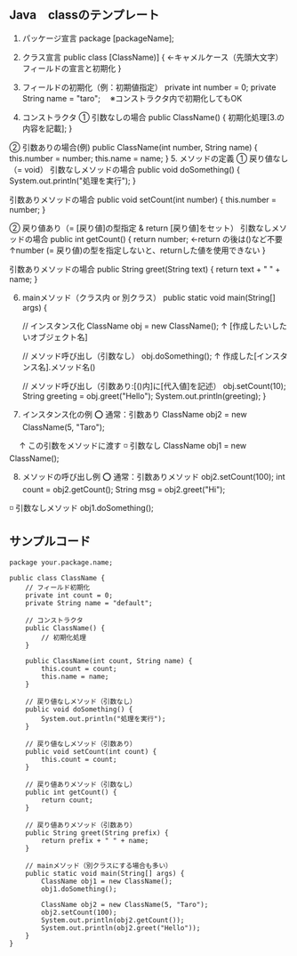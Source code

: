 ## Java　classのテンプレート
1. パッケージ宣言
package [packageName];

2. クラス宣言
public class [ClassName)] {   ←キャメルケース（先頭大文字）
    フィールドの宣言と初期化
}

3. フィールドの初期化（例：初期値指定）
private int number = 0;
private String name = "taro";
　※コンストラクタ内で初期化してもOK

4. コンストラクタ
① 引数なしの場合
public ClassName() {
    初期化処理[3.の内容を記載];
}

② 引数ありの場合(例)
public ClassName(int number, String name) {
    this.number = number;
    this.name = name;
}
5. メソッドの定義
① 戻り値なし（= void）
  引数なしメソッドの場合
  public void doSomething() {
      System.out.println("処理を実行");
  }

  引数ありメソッドの場合
  public void setCount(int number) {
      this.number = number;
  }

② 戻り値あり（= [戻り値]の型指定 & return [戻り値]をセット）
  引数なしメソッドの場合
  public int getCount() {
      return number;   ←return の後は()など不要
        ↑number (= 戻り値)の型を指定しないと、returnした値を使用できない
  }

  引数ありメソッドの場合
  public String greet(String text) {
      return text + " " + name;
  }

6. mainメソッド（クラス内 or 別クラス）
public static void main(String[] args) {

    // インスタンス化
    ClassName obj = new ClassName();
               ↑ [作成したいしたいオブジェクト名]

    // メソッド呼び出し（引数なし）
    obj.doSomething();
     ↑ 作成した[インスタンス名].メソッド名()

    // メソッド呼び出し（引数あり:[()内]に[代入値]を記述）
    obj.setCount(10);
    String greeting = obj.greet("Hello");
    System.out.println(greeting);
}

7. インスタンス化の例
  ⭕️ 通常：引数あり
  ClassName obj2 = new ClassName(5, "Taro");

  　                              ↑ この引数をメソッドに渡す
  ◽️ 引数なし
  ClassName obj1 = new ClassName();

8. メソッドの呼び出し例
  ⭕️ 通常：引数ありメソッド
  obj2.setCount(100);
  int count = obj2.getCount();
  String msg = obj2.greet("Hi");

  ◽️ 引数なしメソッド
  obj1.doSomething();


## サンプルコード
```
package your.package.name;

public class ClassName {
    // フィールド初期化
    private int count = 0;
    private String name = "default";

    // コンストラクタ
    public ClassName() {
        // 初期化処理
    }

    public ClassName(int count, String name) {
        this.count = count;
        this.name = name;
    }

    // 戻り値なしメソッド（引数なし）
    public void doSomething() {
        System.out.println("処理を実行");
    }

    // 戻り値なしメソッド（引数あり）
    public void setCount(int count) {
        this.count = count;
    }

    // 戻り値ありメソッド（引数なし）
    public int getCount() {
        return count;
    }

    // 戻り値ありメソッド（引数あり）
    public String greet(String prefix) {
        return prefix + " " + name;
    }

    // mainメソッド（別クラスにする場合も多い）
    public static void main(String[] args) {
        ClassName obj1 = new ClassName();
        obj1.doSomething();

        ClassName obj2 = new ClassName(5, "Taro");
        obj2.setCount(100);
        System.out.println(obj2.getCount());
        System.out.println(obj2.greet("Hello"));
    }
}

